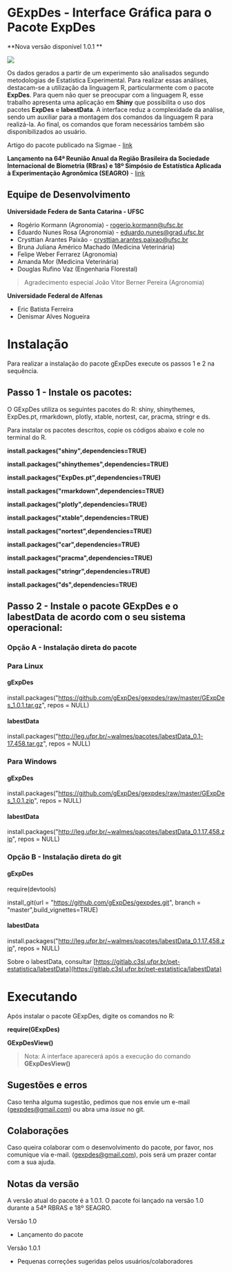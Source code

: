 # GExpDes - Interface Gráfica para o Pacote ExpDes

**Nova versão disponível 1.0.1 **

![](logo.png)

Os dados gerados a partir de um experimento são analisados segundo metodologias de Estatística Experimental. Para realizar essas análises, destacam-se a utilização da linguagem R, particularmente com o pacote **ExpDes**. Para quem não quer se preocupar com a linguagem R, esse trabalho apresenta uma aplicação em **Shiny** que possibilita o uso dos pacotes **ExpDes** e **labestData**. A interface reduz a complexidade da análise, sendo um auxiliar para a montagem dos comandos da linguagem R para realizá-la. Ao final, os comandos que foram necessários também são disponibilizados ao usuário.

Artigo do pacote publicado na Sigmae - [link](https://publicacoes.unifal-mg.edu.br/revistas/index.php/sigmae/article/view/951)

**Lançamento na 64ª Reunião Anual da Região Brasileira da Sociedade Internacional de Biometria (RBras) e 18º Simpósio de Estatística Aplicada à Experimentação Agronômica (SEAGRO)** - [link](https://www.rbras64.com.br/)

## Equipe de Desenvolvimento

**Universidade Federa de Santa Catarina - UFSC**
- Rogério Kormann (Agronomia) - rogerio.kormann@ufsc.br
- Eduardo Nunes Rosa (Agronomia) - eduardo.nunes@grad.ufsc.br
- Crysttian Arantes Paixão - crysttian.arantes.paixao@ufsc.br
- Bruna Juliana Américo Machado (Medicina Veterinária)
- Felipe Weber Ferrarez (Agronomia)
- Amanda Mor (Medicina Veterinária)
- Douglas Rufino Vaz (Engenharia Florestal)

> Agradecimento especial João Vitor Berner Pereira (Agronomia)

**Universidade Federal de Alfenas**
- Eric Batista Ferreira
- Denismar Alves Nogueira

# Instalação
Para realizar a instalação do pacote gExpDes execute os passos 1 e 2 na sequência.


## **Passo 1 - Instale os pacotes:**

O GExpDes utiliza os seguintes pacotes do R: shiny, shinythemes, ExpDes.pt, rmarkdown, plotly, xtable, nortest, car, pracma, stringr e ds.

Para instalar os pacotes descritos, copie os códigos abaixo e cole no terminal do R.

**install.packages("shiny",dependencies=TRUE)**

**install.packages("shinythemes",dependencies=TRUE)**

**install.packages("ExpDes.pt",dependencies=TRUE)**

**install.packages("rmarkdown",dependencies=TRUE)**

**install.packages("plotly",dependencies=TRUE)**

**install.packages("xtable",dependencies=TRUE)**

**install.packages("nortest",dependencies=TRUE)**

**install.packages("car",dependencies=TRUE)**

**install.packages("pracma",dependencies=TRUE)**

**install.packages("stringr",dependencies=TRUE)**

**install.packages("ds",dependencies=TRUE)**

## **Passo 2 - Instale o pacote GExpDes e o labestData de acordo com o seu sistema operacional:**

### Opção A - Instalação direta do pacote 

### Para Linux

#### gExpDes

install.packages("https://github.com/gExpDes/gexpdes/raw/master/GExpDes_1.0.1.tar.gz", repos  =  NULL)

#### labestData

install.packages("http://leg.ufpr.br/~walmes/pacotes/labestData_0.1-17.458.tar.gz", repos = NULL)

### Para Windows

#### gExpDes

install.packages("https://github.com/gExpDes/gexpdes/raw/master/GExpDes_1.0.1.zip", repos  =  NULL)

#### labestData

install.packages("http://leg.ufpr.br/~walmes/pacotes/labestData_0.1.17.458.zip", repos = NULL)

### Opção B - Instalação direta do git

#### gExpDes

require(devtools)

install_git(url = "https://github.com/gExpDes/gexpdes.git", branch = "master",build_vignettes=TRUE)

#### labestData

install.packages("http://leg.ufpr.br/~walmes/pacotes/labestData_0.1.17.458.zip", repos = NULL)


Sobre o labestData, consultar [https://gitlab.c3sl.ufpr.br/pet-estatistica/labestData](https://gitlab.c3sl.ufpr.br/pet-estatistica/labestData)

# Executando

Após instalar o pacote GExpDes, digite os comandos no R:

**require(GExpDes)**

**GExpDesView()**

> Nota: A interface aparecerá após a execução do comando **GExpDesView()**

## Sugestões e erros

Caso tenha alguma sugestão, pedimos que nos envie um e-mail (gexpdes@gmail.com) ou abra uma *issue* no git.

## Colaborações

Caso queira colaborar com o desenvolvimento do pacote, por favor, nos comunique via e-mail. (gexpdes@gmail.com), pois será um prazer contar com a sua ajuda.

## Notas da versão

A versão atual do pacote é a 1.0.1. O pacote foi lançado na versão 1.0 durante a 54ª RBRAS e 18º SEAGRO. 

Versão 1.0
- Lançamento do pacote

Versão 1.0.1
- Pequenas correções sugeridas pelos usuários/colaboradores

